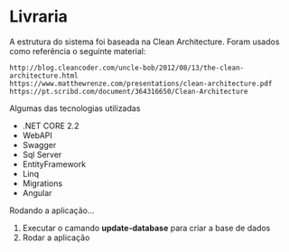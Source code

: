 # Livraria

A estrutura do sistema foi baseada na Clean Architecture. Foram usados como referência o seguinte material:

	http://blog.cleancoder.com/uncle-bob/2012/08/13/the-clean-architecture.html
	https://www.matthewrenze.com/presentations/clean-architecture.pdf
	https://pt.scribd.com/document/364316650/Clean-Architecture

Algumas das tecnologias utilizadas

 - .NET CORE 2.2
 - WebAPI
 - Swagger
 - Sql Server
 - EntityFramework
 - Linq
 - Migrations
 - Angular
 
 Rodando a aplicação...

 1. Executar o camando **update-database** para criar a base de dados
 2. Rodar a aplicação



